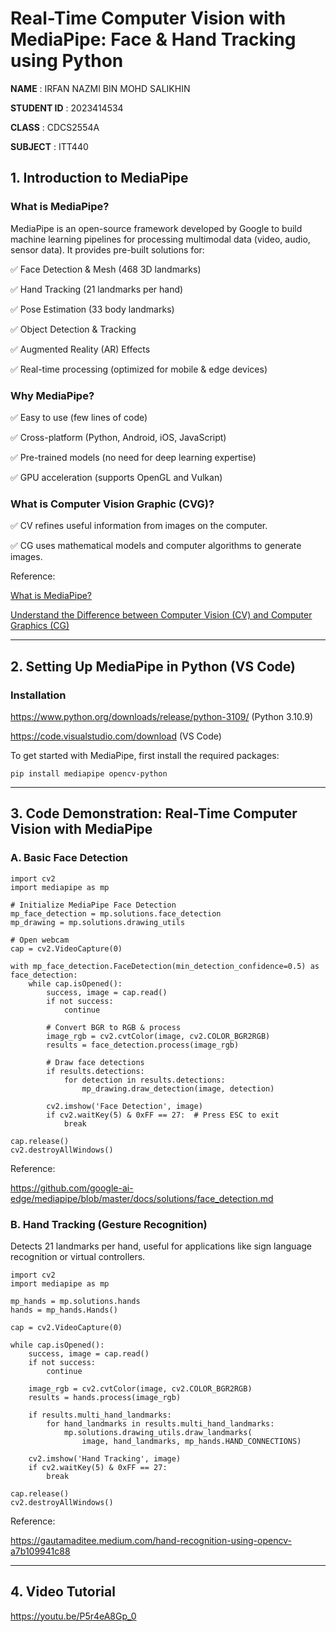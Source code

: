 # **Real-Time Computer Vision with MediaPipe: Face & Hand Tracking using Python**  

**NAME**          : IRFAN NAZMI BIN MOHD SALIKHIN

**STUDENT ID**    : 2023414534

**CLASS**         : CDCS2554A

**SUBJECT**       : ITT440

## 1. Introduction to MediaPipe

### What is MediaPipe?

MediaPipe is an open-source framework developed by Google to build machine learning pipelines for processing multimodal data (video, audio, sensor data). It provides pre-built solutions for:

✅ Face Detection & Mesh (468 3D landmarks)

✅ Hand Tracking (21 landmarks per hand)

✅ Pose Estimation (33 body landmarks)

✅ Object Detection & Tracking

✅ Augmented Reality (AR) Effects

✅ Real-time processing (optimized for mobile & edge devices)

### Why MediaPipe?

✅ Easy to use (few lines of code)

✅ Cross-platform (Python, Android, iOS, JavaScript)

✅ Pre-trained models (no need for deep learning expertise)

✅ GPU acceleration (supports OpenGL and Vulkan)

### What is Computer Vision Graphic (CVG)?

✅ CV refines useful information from images on the computer.

✅ CG uses mathematical models and computer algorithms to generate images.

Reference:

[What is MediaPipe?](https://viso.ai/computer-vision/mediapipe/#:~:text=MediaPipe%20is%20an%20open%2Dsource,a%20graph%20of%20modular%20components.)

[Understand the Difference between Computer Vision (CV) and Computer Graphics (CG)](https://www.alibabacloud.com/blog/understand-the-difference-between-computer-vision-cv-and-computer-graphics-cg_599039#:~:text=CV%20and%20CG%20are%20two,or%20extracted%20in%20some%20features.)

___

## 2. Setting Up MediaPipe in Python (VS Code)

### Installation

https://www.python.org/downloads/release/python-3109/ (Python 3.10.9)

https://code.visualstudio.com/download (VS Code)

To get started with MediaPipe, first install the required packages:

    pip install mediapipe opencv-python

___

## 3. Code Demonstration: Real-Time Computer Vision with MediaPipe

### A. Basic Face Detection

    import cv2
    import mediapipe as mp
    
    # Initialize MediaPipe Face Detection
    mp_face_detection = mp.solutions.face_detection
    mp_drawing = mp.solutions.drawing_utils
    
    # Open webcam
    cap = cv2.VideoCapture(0)
    
    with mp_face_detection.FaceDetection(min_detection_confidence=0.5) as face_detection:
        while cap.isOpened():
            success, image = cap.read()
            if not success:
                continue
            
            # Convert BGR to RGB & process
            image_rgb = cv2.cvtColor(image, cv2.COLOR_BGR2RGB)
            results = face_detection.process(image_rgb)
    
            # Draw face detections
            if results.detections:
                for detection in results.detections:
                    mp_drawing.draw_detection(image, detection)
            
            cv2.imshow('Face Detection', image)
            if cv2.waitKey(5) & 0xFF == 27:  # Press ESC to exit
                break
    
    cap.release()
    cv2.destroyAllWindows()

Reference:

https://github.com/google-ai-edge/mediapipe/blob/master/docs/solutions/face_detection.md

### B. Hand Tracking (Gesture Recognition)

Detects 21 landmarks per hand, useful for applications like sign language recognition or virtual controllers.

    import cv2
    import mediapipe as mp
    
    mp_hands = mp.solutions.hands
    hands = mp_hands.Hands()
    
    cap = cv2.VideoCapture(0)
    
    while cap.isOpened():
        success, image = cap.read()
        if not success:
            continue
        
        image_rgb = cv2.cvtColor(image, cv2.COLOR_BGR2RGB)
        results = hands.process(image_rgb)
        
        if results.multi_hand_landmarks:
            for hand_landmarks in results.multi_hand_landmarks:
                mp.solutions.drawing_utils.draw_landmarks(
                    image, hand_landmarks, mp_hands.HAND_CONNECTIONS)
        
        cv2.imshow('Hand Tracking', image)
        if cv2.waitKey(5) & 0xFF == 27:
            break
    
    cap.release()
    cv2.destroyAllWindows()

Reference:

https://gautamaditee.medium.com/hand-recognition-using-opencv-a7b109941c88

___

## 4. Video Tutorial

https://youtu.be/P5r4eA8Gp_0
